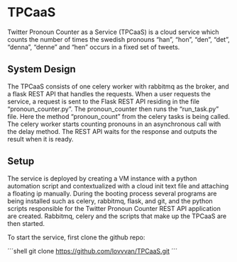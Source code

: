 # TPCaaS
Twitter Pronoun Counter as a Service (TPCaaS) is a cloud service which counts the number
of times the swedish pronouns “han”, “hon”, “den”, “det”, “denna”, “denne” and “hen” occurs
in a fixed set of tweets.

## System Design
The TPCaaS consists of one celery worker with rabbitmq as the broker, and a flask REST
API that handles the requests. When a user requests the service, a request is sent to the
Flask REST API residing in the file “pronoun_counter.py”. The pronoun_counter then runs
the “run_task.py” file. Here the method “pronoun_count” from the celery tasks is being
called. The celery worker starts counting pronouns in an asynchronous call with the delay
method. The REST API waits for the response and outputs the result when it is ready.

## Setup 
The service is deployed by creating a VM instance with a python automation script and
contextualized with a cloud init text file and attaching a floating ip manually. During the
booting process several programs are being installed such as celery, rabbitmq, flask, and git,
and the python scripts responsible for the Twitter Pronoun Counter REST API application are
created. Rabbitmq, celery and the scripts that make up the TPCaaS are then started.

To start the service, first clone the github repo:

´´´shell
git clone https://github.com/lovvvan/TPCaaS.git
´´´
